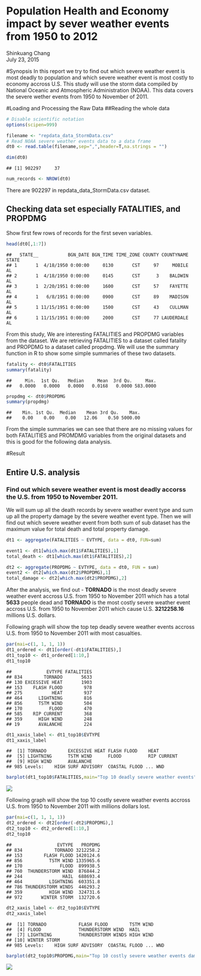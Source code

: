 # Population Health and Economy impact by sever weather events from 1950 to 2012
Shinkuang Chang  
July 23, 2015  

#Synopsis
In this report we try to find out which severe weather event is most deadly to population and which severe weather event is most costly to economy accross U.S. This study will use the storm data compiled by National Oceanic and Atmospheric Administration (NOAA). This data covers the severe wether events from 1950 to November of 2011. 


#Loading and Processing the Raw Data
##Reading the whole data 


```r
# Disable scientific notation
options(scipen=999)

filename <- "repdata_data_StormData.csv"
# Read NOAA severe weather events data to a data frame
dt0 <- read.table(filename,sep=",",header=T,na.strings = "")
```


```r
dim(dt0)
```

```
## [1] 902297     37
```

```r
num_records <- NROW(dt0)
```
There are 902297 in repdata_data_StormData.csv dataset. 

## Checking data set especially FATALITIES, and PROPDMG
Show first few rows of records for the first seven variables.


```r
head(dt0[,1:7])
```

```
##   STATE__           BGN_DATE BGN_TIME TIME_ZONE COUNTY COUNTYNAME STATE
## 1       1  4/18/1950 0:00:00     0130       CST     97     MOBILE    AL
## 2       1  4/18/1950 0:00:00     0145       CST      3    BALDWIN    AL
## 3       1  2/20/1951 0:00:00     1600       CST     57    FAYETTE    AL
## 4       1   6/8/1951 0:00:00     0900       CST     89    MADISON    AL
## 5       1 11/15/1951 0:00:00     1500       CST     43    CULLMAN    AL
## 6       1 11/15/1951 0:00:00     2000       CST     77 LAUDERDALE    AL
```


From this study, We are interesting FATALITIES and PROPDMG variables from the dataset. We are retrieving FATALITIES to a dataset called fatality and PROPDMG to a dataset called propdmg. We will use the summary function in R to show some simple summaries of these two datasets. 


```r
fatality <- dt0$FATALITIES
summary(fatality)
```

```
##     Min.  1st Qu.   Median     Mean  3rd Qu.     Max. 
##   0.0000   0.0000   0.0000   0.0168   0.0000 583.0000
```

```r
propdmg <- dt0$PROPDMG
summary(propdmg)
```

```
##    Min. 1st Qu.  Median    Mean 3rd Qu.    Max. 
##    0.00    0.00    0.00   12.06    0.50 5000.00
```

From the simple summaries we can see that there are no missing values for both FATALITIES and PROMDMG variables from the original datasets and this is good for the following data analysis. 


#Result
## Entire U.S. analysis
### Find out which severe weather event is most deadly accorss the U.S. from 1950 to November 2011. 

We will sum up all the death records by severe weather event type and sum up all the property damage by the severe weather event type. Then we will find out which severe weather event from both sum of sub dataset has the maximum value for total death and total property damage. 



```r
dt1 <- aggregate(FATALITIES ~ EVTYPE, data = dt0, FUN=sum)

event1 <- dt1[which.max(dt1$FATALITIES),1]
total_death <- dt1[which.max(dt1$FATALITIES),2]

dt2 <- aggregate(PROPDMG ~ EVTYPE, data = dt0, FUN = sum)
event2 <- dt2[which.max(dt2$PROPDMG),1]
total_damage <- dt2[which.max(dt2$PROPDMG),2]
```

After the analysis, we find out - **TORNADO** is the most deadly severe weather event accross U.S. from 1950 to November 2011 which has a total **5633** people dead and **TORNADO** is the most costly severe weather event accross U.S. from 1950 to November 2011 which cause U.S. **3212258.16** millions U.S. dollars. 


Following graph will show the top tep deadly severe weather events accross U.S. from 1950 to November 2011 with most casualties. 



```r
par(mai=c(1, 1, 1, 1))
dt1_ordered <- dt1[order(-dt1$FATALITIES),]
dt1_top10 <- dt1_ordered[1:10,]
dt1_top10
```

```
##             EVTYPE FATALITIES
## 834        TORNADO       5633
## 130 EXCESSIVE HEAT       1903
## 153    FLASH FLOOD        978
## 275           HEAT        937
## 464      LIGHTNING        816
## 856      TSTM WIND        504
## 170          FLOOD        470
## 585    RIP CURRENT        368
## 359      HIGH WIND        248
## 19       AVALANCHE        224
```

```r
dt1_xaxis_label <- dt1_top10$EVTYPE
dt1_xaxis_label
```

```
##  [1] TORNADO        EXCESSIVE HEAT FLASH FLOOD    HEAT          
##  [5] LIGHTNING      TSTM WIND      FLOOD          RIP CURRENT   
##  [9] HIGH WIND      AVALANCHE     
## 985 Levels:    HIGH SURF ADVISORY  COASTAL FLOOD ... WND
```

```r
barplot(dt1_top10$FATALITIES,main="Top 10 deadly severe weather events", ylab="Total death",names.arg = dt1_xaxis_label, las = 2)
```

![](assign2_files/figure-html/unnamed-chunk-1-1.png) 

Following graph will show the top 10 costly severe weather events accross U.S. from 1950 to November 2011 with millions dollars lost. 



```r
par(mai=c(1, 1, 1, 1))
dt2_ordered <- dt2[order(-dt2$PROPDMG),]
dt2_top10 <- dt2_ordered[1:10,]
dt2_top10
```

```
##                 EVTYPE   PROPDMG
## 834            TORNADO 3212258.2
## 153        FLASH FLOOD 1420124.6
## 856          TSTM WIND 1335965.6
## 170              FLOOD  899938.5
## 760  THUNDERSTORM WIND  876844.2
## 244               HAIL  688693.4
## 464          LIGHTNING  603351.8
## 786 THUNDERSTORM WINDS  446293.2
## 359          HIGH WIND  324731.6
## 972       WINTER STORM  132720.6
```

```r
dt2_xaxis_label <- dt2_top10$EVTYPE
dt2_xaxis_label
```

```
##  [1] TORNADO            FLASH FLOOD        TSTM WIND         
##  [4] FLOOD              THUNDERSTORM WIND  HAIL              
##  [7] LIGHTNING          THUNDERSTORM WINDS HIGH WIND         
## [10] WINTER STORM      
## 985 Levels:    HIGH SURF ADVISORY  COASTAL FLOOD ... WND
```

```r
barplot(dt2_top10$PROPDMG,main="Top 10 costly severe weather events damage in millions", names.arg = dt2_xaxis_label, las = 2)
```

![](assign2_files/figure-html/unnamed-chunk-2-1.png) 



